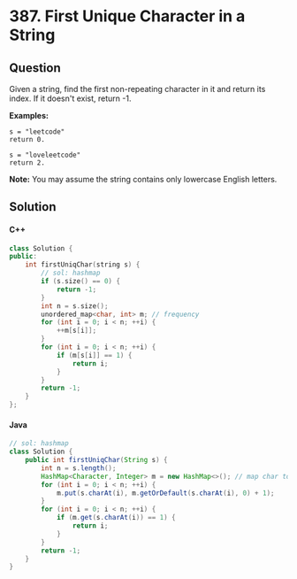 # 387. First Unique Character in a String

## Question

Given a string, find the first non-repeating character in it and return its index. If it doesn't exist, return -1.

**Examples:**

```
s = "leetcode"
return 0.

s = "loveleetcode"
return 2.
```

**Note:** You may assume the string contains only lowercase English letters.

## Solution

#### C++

```cpp
class Solution {
public:
    int firstUniqChar(string s) {
        // sol: hashmap
        if (s.size() == 0) {
            return -1;
        }
        int n = s.size();
        unordered_map<char, int> m; // frequency
        for (int i = 0; i < n; ++i) {
            ++m[s[i]];
        }
        for (int i = 0; i < n; ++i) {
            if (m[s[i]] == 1) {
                return i;
            }
        }
        return -1;
    }
};
```

#### Java

```java
// sol: hashmap
class Solution {
    public int firstUniqChar(String s) {
        int n = s.length();
        HashMap<Character, Integer> m = new HashMap<>(); // map char to freq
        for (int i = 0; i < n; ++i) {
            m.put(s.charAt(i), m.getOrDefault(s.charAt(i), 0) + 1);
        }
        for (int i = 0; i < n; ++i) {
            if (m.get(s.charAt(i)) == 1) {
                return i;
            }
        }
        return -1;
    }
}
```
